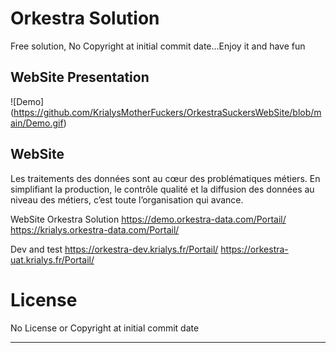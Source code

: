 #  Orkestra Solution

Free solution, No Copyright at initial commit date...Enjoy it and have fun

## WebSite Presentation

![Demo] (https://github.com/KrialysMotherFuckers/OrkestraSuckersWebSite/blob/main/Demo.gif)

## WebSite

Les traitements des données sont au cœur des problématiques métiers.
En simplifiant la production, le contrôle qualité et la diffusion des données au niveau des métiers, c’est toute l’organisation qui avance.

WebSite Orkestra Solution
https://demo.orkestra-data.com/Portail/
https://krialys.orkestra-data.com/Portail/

Dev and test
https://orkestra-dev.krialys.fr/Portail/
https://orkestra-uat.krialys.fr/Portail/

# License

No License or Copyright at initial commit date

---
